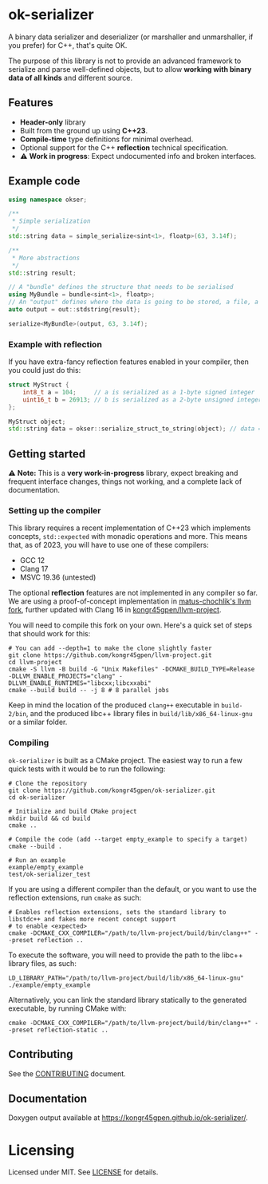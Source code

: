# ok-serializer

A binary data serializer and deserializer (or marshaller and unmarshaller, if you prefer)
for C++, that's quite OK.

The purpose of this library is not to provide an advanced framework to serialize and parse
well-defined objects, but to allow **working with binary data of all kinds** and different
source.

## Features

- **Header-only** library
- Built from the ground up using **C++23**.
- **Compile-time** type definitions for minimal overhead.
- Optional support for the C++ **reflection** technical specification.
- ⚠️ **Work in progress**: Expect undocumented info and broken interfaces.

## Example code

```cpp
using namespace okser;

/**
 * Simple serialization
 */
std::string data = simple_serialize<sint<1>, floatp>(63, 3.14f);

/**
 * More abstractions
 */
std::string result;

// A "bundle" defines the structure that needs to be serialised
using MyBundle = bundle<sint<1>, floatp>;
// An "output" defines where the data is going to be stored, a file, a string, a socket etc.
auto output = out::stdstring{result};

serialize<MyBundle>(output, 63, 3.14f);
```

### Example with reflection

If you have extra-fancy reflection features enabled in your compiler, then you could just do this:

```cpp
struct MyStruct {
    int8_t a = 104;     // a is serialized as a 1-byte signed integer
    uint16_t b = 26913; // b is serialized as a 2-byte unsigned integer, big-endian by default
};

MyStruct object;
std::string data = okser::serialize_struct_to_string(object); // data = "hi!"
```

## Getting started

⚠️ **Note:** This is a **very work-in-progress** library, expect breaking and frequent interface changes, things
not working, and a complete lack of documentation.

### Setting up the compiler

This library requires a recent implementation of C++23 which implements concepts, `std::expected` with monadic
operations and more. This means that, as of 2023, you will have to use one of these compilers:

- GCC 12
- Clang 17
- MSVC 19.36 (untested)

The optional **reflection** features are not implemented in any compiler so far. We are using a proof-of-concept
implementation in [matus-chochlik's llvm fork](https://github.com/matus-chochlik/llvm-project), further updated
with Clang 16 in [kongr45gpen/llvm-project](https://github.com/kongr45gpen/llvm-project).

You will need to compile this fork on your own. Here's a quick set of steps that should work for this:

```shell
# You can add --depth=1 to make the clone slightly faster
git clone https://github.com/kongr45gpen/llvm-project.git
cd llvm-project
cmake -S llvm -B build -G "Unix Makefiles" -DCMAKE_BUILD_TYPE=Release -DLLVM_ENABLE_PROJECTS="clang" -DLLVM_ENABLE_RUNTIMES="libcxx;libcxxabi"
cmake --build build -- -j 8 # 8 parallel jobs
```

Keep in mind the location of the produced `clang++` executable in `build-2/bin`, and the produced libc++ library
files in `build/lib/x86_64-linux-gnu` or a similar folder.

### Compiling

`ok-serializer` is built as a CMake project. The easiest way to run a few quick tests with it would be to run
the following:

```shell
# Clone the repository
git clone https://github.com/kongr45gpen/ok-serializer.git
cd ok-serializer

# Initialize and build CMake project
mkdir build && cd build
cmake ..

# Compile the code (add --target empty_example to specify a target)
cmake --build .

# Run an example
example/empty_example
test/ok-serializer_test
```

If you are using a different compiler than the default, or you want to use the reflection extensions, run `cmake`
as such:

```shell
# Enables reflection extensions, sets the standard library to libstdc++ and fakes more recent concept support
# to enable <expected>
cmake -DCMAKE_CXX_COMPILER="/path/to/llvm-project/build/bin/clang++" --preset reflection ..
```

To execute the software, you will need to provide the path to the libc++ library files, as such:

```shell
LD_LIBRARY_PATH="/path/to/llvm-project/build/lib/x86_64-linux-gnu" ./example/empty_example
```

Alternatively, you can link the standard library statically to the generated executable, by running CMake with:

```shell
cmake -DCMAKE_CXX_COMPILER="/path/to/llvm-project/build/bin/clang++" --preset reflection-static ..
```

## Contributing

See the [CONTRIBUTING](CONTRIBUTING.md) document.

## Documentation

Doxygen output available at https://kongr45gpen.github.io/ok-serializer/.

# Licensing

Licensed under MIT. See [LICENSE](LICENSE.txt) for details.
